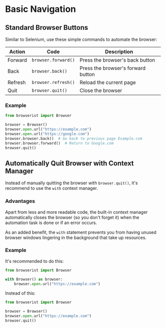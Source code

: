 # Basic Navigation
## Standard Browser Buttons
Similar to Selenium, use these simple commands to automate the browser:

| Action  | Code                | Description                        |
| ------- | ------------------- | ---------------------------------- |
| Forward | `browser.forward()` | Press the browser's back button    |
| Back    | `browser.back()`    | Press the browser's forward button |
| Refresh | `browser.refresh()` | Reload the current page            |
| Quit    | `browser.quit()`    | Close the browser                  |

### Example
```python
from browserist import Browser

browser = Browser()
browser.open.url("https://example.com")
browser.open.url("https://google.com")
browser.browser.back()  # Go back to previous page Example.com
browser.browser.forward()  # Return to Google.com
browser.quit()
```

## Automatically Quit Browser with Context Manager
Instead of manually quitting the browser with `browser.quit()`, it's recommend to use the `with` context manager.

### Advantages
Apart from less and more readable code, the built-in context manager automatically closes the browser (so you don't forget it) when the automation task is done or if an error occurs.

As an added benefit, the `with` statement prevents you from having unused browser windows lingering in the background that take up resources.

### Example
It's recommended to do this:

```python
from browserist import Browser

with Browser() as browser:
    browser.open.url("https://example.com")
```

Instead of this:

```python
from browserist import Browser

browser = Browser()
browser.open.url("https://example.com")
browser.quit()
```
